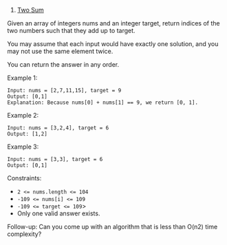 1. [Two Sum](https://leetcode.com/problems/two-sum/)
   
Given an array of integers nums and an integer target, return indices of the two numbers such that they add up to
   target.

You may assume that each input would have exactly one solution, and you may not use the same element twice.

You can return the answer in any order.

Example 1:
```
Input: nums = [2,7,11,15], target = 9
Output: [0,1]
Explanation: Because nums[0] + nums[1] == 9, we return [0, 1].
```

Example 2:
```
Input: nums = [3,2,4], target = 6
Output: [1,2]
```
Example 3:
```
Input: nums = [3,3], target = 6
Output: [0,1]
```
Constraints:

- `2 <= nums.length <= 104`
- `-109 <= nums[i] <= 109`
- `-109 <= target <= 109`> 
- Only one valid answer exists.

Follow-up: Can you come up with an algorithm that is less than O(n2) time complexity?